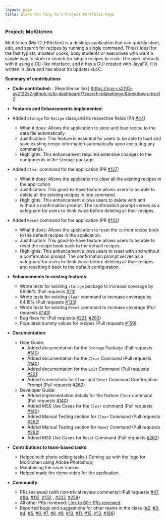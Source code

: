 ```yaml
---
layout: page
title: Blake Tan Ting Yu's Project Portfolio Page
---
```


### Project: McKitchen

McKitchen (My-CLI-Kitchen) is a desktop application that can quickly store, edit, and search for recipes by running a single command. This is ideal for the fast typists, amateur cooks, busy students or executives who want a simple way to store or search for simple recipes to cook.
The user interacts with it using a CLI-like interface, and it has a GUI created with JavaFX. It is written in Java and has about (to update) kLoC.

**Summary of contributions**

* **Code contributed:** : [RepoSense link] (https://nus-cs2103-ay2122s2.github.io/tp-dashboard/?search=blaketingyu&brekdown=true) ()

* **Features and Enhancements implemented:**
* Added `Storage` for `Recipe` class,and its respective fields (PR [#44](https://github.com/AY2122S2-CS2103T-T17-2/tp/pull/44))
  * What it does: Allows the application to store and load recipe to the data file automatically. 
  * Justification: This feature is essential for users to be able to load and save existing recipe information automatically upon executing any commands.
  * Highlights: This enhancement required extensive changes to the components in the `Storage` package.

* Added `Clear` command for the application (PR [#127](https://github.com/AY2122S2-CS2103T-T17-2/tp/pull/127))
  * What it does: Allows the application to clear all the existing recipes in the application.
  * Justification: This good-to-have feature allows users to be able to delete all the existing recipes in one command.
  * Highlights: This enhancement allows users to delete with and without a confirmation prompt. The confirmation prompt serves as a safeguard for users to think twice before deleting all their recipes.

* Added `Reset` command for the application (PR [#142](https://github.com/AY2122S2-CS2103T-T17-2/tp/pull/142))
  * What it does: Allows the application to reset the current recipe book to the default recipes in the application.
  * Justification: This good-to-have feature allows users to be able to reset the recipe book back to the default recipes. 
  * Highlights: This enhancement allows users to reset with and without a confirmation prompt. The confirmation prompt serves as a safeguard for users to think twice before deleting all their recipes and resetting it back to the default configuration.

* **Enhancements to existing features**:
  * Wrote tests for existing `storage` package to increase coverage by 66.66% (Pull requests [\#73](https://github.com/AY2122S2-CS2103T-T17-2/tp/pull/73))
  * Wrote tests for existing `Clear` command to increase coverage by 64.15% (Pull requests [\#135](https://github.com/AY2122S2-CS2103T-T17-2/tp/pull/135))
  * Wrote tests for existing `Reset` command to increase coverage (Pull requests [\#143](https://github.com/AY2122S2-CS2103T-T17-2/tp/pull/143))
  * Bug fixes for (Pull requests [\#221](https://github.com/AY2122S2-CS2103T-T17-2/tp/pull/221), [\#263](https://github.com/AY2122S2-CS2103T-T17-2/tp/pull/263))
  * Populated dummy values for recipes (Pull requests [\#159](https://github.com/AY2122S2-CS2103T-T17-2/tp/pull/159))
  
* **Documentation**:
  * User Guide:
    * Added documentation for the `Storage` Package (Pull requests [\#140](https://github.com/AY2122S2-CS2103T-T17-2/tp/pull/140))
    * Added documentation for the `Clear` Command (Pull requests [\#140](https://github.com/AY2122S2-CS2103T-T17-2/tp/pull/140))
    * Added documentation for the `Exit` Command (Pull requests [\#221](https://github.com/AY2122S2-CS2103T-T17-2/tp/pull/221))
    * Added screenshots for `Clear` and `Reset` Command Confirmation Prompt (Pull requests [\#262](https://github.com/AY2122S2-CS2103T-T17-2/tp/pull/262))
  * Developer Guide:
    * Added implementation details for the feature `Clear` command (Pull requests [\#140](https://github.com/AY2122S2-CS2103T-T17-2/tp/pull/140))
    * Added MSS Use Cases for the `Clear` command (Pull requests [\#140](https://github.com/AY2122S2-CS2103T-T17-2/tp/pull/140))
    * Added Manual Testing section for `Clear` Command (Pull requests [\#262](https://github.com/AY2122S2-CS2103T-T17-2/tp/pull/262))
    * Added Manual Testing section for `Reset` Command (Pull requests [\#262](https://github.com/AY2122S2-CS2103T-T17-2/tp/pull/262))
    * Added MSS Use Cases for `Reset` Command (Pull requests [\#262](https://github.com/AY2122S2-CS2103T-T17-2/tp/pull/262))

* **Contributions to team-based tasks**:
  * Helped with photo editing tasks ( Coming up with the logo for McKitchen using Adobe Photoshop)
  * Maintaining the issue tracker.
  * Helped made the demo video for the application.

* **Community**:
  * PRs reviewed (with non-trivial review comments):(Pull requests [\#47](https://github.com/AY2122S2-CS2103T-T17-2/tp/pull/47), [\#84](https://github.com/AY2122S2-CS2103T-T17-2/tp/pull/84), [\#112](https://github.com/AY2122S2-CS2103T-T17-2/tp/pull/112), [\#152](https://github.com/AY2122S2-CS2103T-T17-2/tp/pull/152) , [\#237](https://github.com/AY2122S2-CS2103T-T17-2/tp/pull/237), [\#259](https://github.com/AY2122S2-CS2103T-T17-2/tp/pull/259))
  * All other PRs reviewed: [Link to 60+ PRs reviewed](https://github.com/AY2122S2-CS2103T-T17-2/tp/pulls?q=is%3Apr+is%3Aclosed+reviewed-by%3A%40me)
  * Reported bugs and suggestions for other teams in the class ([\#2](https://github.com/blaketingyu/ped/issues/2), [\#3](https://github.com/blaketingyu/ped/issues/3), [\#4](https://github.com/blaketingyu/ped/issues/4), [\#5](https://github.com/blaketingyu/ped/issues/5), [\#6](https://github.com/blaketingyu/ped/issues/6), [\#7](https://github.com/blaketingyu/ped/issues/7), [\#8](https://github.com/blaketingyu/ped/issues/8), [\#9](https://github.com/blaketingyu/ped/issues/9), [\#10](https://github.com/blaketingyu/ped/issues/10), [\#11](https://github.com/blaketingyu/ped/issues/11), [\#12](https://github.com/blaketingyu/ped/issues/12), [\#13](https://github.com/blaketingyu/ped/issues/13), [\#186](https://github.com/AY2122S2-CS2103T-T17-3/tp/issues/186))
  
